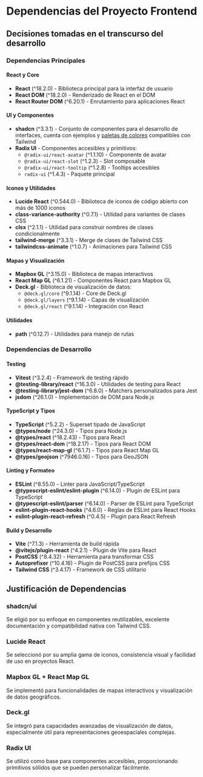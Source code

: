 # Dependencias del Proyecto Frontend

## Decisiones tomadas en el transcurso del desarrollo

### Dependencias Principales

#### **React y Core**
- **React** (^18.2.0) - Biblioteca principal para la interfaz de usuario
- **React DOM** (^18.2.0) - Renderizado de React en el DOM
- **React Router DOM** (^6.20.1) - Enrutamiento para aplicaciones React

#### **UI y Componentes**
- **shadcn** (^3.3.1) - Conjunto de componentes para el desarrollo de interfaces, cuenta con ejemplos y [paletas de colores](https://ui.shadcn.com/colors) compatibles con Tailwind
- **Radix UI** - Componentes accesibles y primitivos:
  - `@radix-ui/react-avatar` (^1.1.10) - Componente de avatar
  - `@radix-ui/react-slot` (^1.2.3) - Slot composable
  - `@radix-ui/react-tooltip` (^1.2.8) - Tooltips accesibles
  - `radix-ui` (^1.4.3) - Paquete principal

#### **Iconos y Utilidades**
- **Lucide React** (^0.544.0) - Biblioteca de iconos de código abierto con más de 1000 iconos
- **class-variance-authority** (^0.7.1) - Utilidad para variantes de clases CSS
- **clsx** (^2.1.1) - Utilidad para construir nombres de clases condicionalmente
- **tailwind-merge** (^3.3.1) - Merge de clases de Tailwind CSS
- **tailwindcss-animate** (^1.0.7) - Animaciones para Tailwind CSS

#### **Mapas y Visualización**
- **Mapbox GL** (^3.15.0) - Biblioteca de mapas interactivos
- **React Map GL** (^6.1.21) - Componentes React para Mapbox GL
- **Deck.gl** - Biblioteca de visualización de datos:
  - `@deck.gl/core` (^9.1.14) - Core de Deck.gl
  - `@deck.gl/layers` (^9.1.14) - Capas de visualización
  - `@deck.gl/react` (^9.1.14) - Integración con React

#### **Utilidades**
- **path** (^0.12.7) - Utilidades para manejo de rutas

### Dependencias de Desarrollo

#### **Testing**
- **Vitest** (^3.2.4) - Framework de testing rápido
- **@testing-library/react** (^16.3.0) - Utilidades de testing para React
- **@testing-library/jest-dom** (^6.8.0) - Matchers personalizados para Jest
- **jsdom** (^26.1.0) - Implementación de DOM para Node.js

#### **TypeScript y Tipos**
- **TypeScript** (^5.2.2) - Superset tipado de JavaScript
- **@types/node** (^24.3.0) - Tipos para Node.js
- **@types/react** (^18.2.43) - Tipos para React
- **@types/react-dom** (^18.2.17) - Tipos para React DOM
- **@types/react-map-gl** (^6.1.7) - Tipos para React Map GL
- **@types/geojson** (^7946.0.16) - Tipos para GeoJSON

#### **Linting y Formateo**
- **ESLint** (^8.55.0) - Linter para JavaScript/TypeScript
- **@typescript-eslint/eslint-plugin** (^6.14.0) - Plugin de ESLint para TypeScript
- **@typescript-eslint/parser** (^6.14.0) - Parser de ESLint para TypeScript
- **eslint-plugin-react-hooks** (^4.6.0) - Reglas de ESLint para React Hooks
- **eslint-plugin-react-refresh** (^0.4.5) - Plugin para React Refresh

#### **Build y Desarrollo**
- **Vite** (^7.1.3) - Herramienta de build rápida
- **@vitejs/plugin-react** (^4.2.1) - Plugin de Vite para React
- **PostCSS** (^8.4.32) - Herramienta para transformar CSS
- **Autoprefixer** (^10.4.16) - Plugin de PostCSS para prefijos CSS
- **Tailwind CSS** (^3.4.17) - Framework de CSS utilitario

## Justificación de Dependencias

### **shadcn/ui**
Se eligió por su enfoque en componentes reutilizables, excelente documentación y compatibilidad nativa con Tailwind CSS.

### **Lucide React**
Se seleccionó por su amplia gama de iconos, consistencia visual y facilidad de uso en proyectos React.

### **Mapbox GL + React Map GL**
Se implementó para funcionalidades de mapas interactivos y visualización de datos geográficos.

### **Deck.gl**
Se integró para capacidades avanzadas de visualización de datos, especialmente útil para representaciones geoespaciales complejas.

### **Radix UI**
Se utilizó como base para componentes accesibles, proporcionando primitivos sólidos que se pueden personalizar fácilmente.